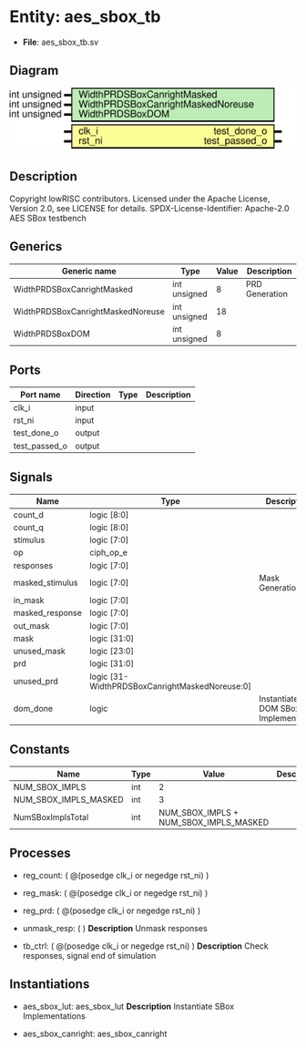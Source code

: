 # Entity: aes_sbox_tb

- **File**: aes_sbox_tb.sv
## Diagram

![Diagram](aes_sbox_tb.svg "Diagram")
## Description

Copyright lowRISC contributors.
 Licensed under the Apache License, Version 2.0, see LICENSE for details.
 SPDX-License-Identifier: Apache-2.0
 AES SBox testbench
 
## Generics

| Generic name                      | Type         | Value | Description     |
| --------------------------------- | ------------ | ----- | --------------- |
| WidthPRDSBoxCanrightMasked        | int unsigned | 8     | PRD Generation  |
| WidthPRDSBoxCanrightMaskedNoreuse | int unsigned | 18    |                 |
| WidthPRDSBoxDOM                   | int unsigned | 8     |                 |
## Ports

| Port name     | Direction | Type | Description |
| ------------- | --------- | ---- | ----------- |
| clk_i         | input     |      |             |
| rst_ni        | input     |      |             |
| test_done_o   | output    |      |             |
| test_passed_o | output    |      |             |
## Signals

| Name            | Type                                           | Description                          |
| --------------- | ---------------------------------------------- | ------------------------------------ |
| count_d         | logic [8:0]                                    |                                      |
| count_q         | logic [8:0]                                    |                                      |
| stimulus        | logic [7:0]                                    |                                      |
| op              | ciph_op_e                                      |                                      |
| responses       | logic [7:0]                                    |                                      |
| masked_stimulus | logic  [7:0]                                   | Mask Generation                      |
| in_mask         | logic  [7:0]                                   |                                      |
| masked_response | logic  [7:0]                                   |                                      |
| out_mask        | logic  [7:0]                                   |                                      |
| mask            | logic [31:0]                                   |                                      |
| unused_mask     | logic [23:0]                                   |                                      |
| prd             | logic                                   [31:0] |                                      |
| unused_prd      | logic [31-WidthPRDSBoxCanrightMaskedNoreuse:0] |                                      |
| dom_done        | logic                                          | Instantiate DOM SBox Implementation  |
## Constants

| Name                  | Type | Value                                  | Description |
| --------------------- | ---- | -------------------------------------- | ----------- |
| NUM_SBOX_IMPLS        | int  | 2                                      |             |
| NUM_SBOX_IMPLS_MASKED | int  | 3                                      |             |
| NumSBoxImplsTotal     | int  | NUM_SBOX_IMPLS + NUM_SBOX_IMPLS_MASKED |             |
## Processes
- reg_count: ( @(posedge clk_i or negedge rst_ni) )
- reg_mask: ( @(posedge clk_i or negedge rst_ni) )
- reg_prd: ( @(posedge clk_i or negedge rst_ni) )
- unmask_resp: (  )
**Description**
Unmask responses

- tb_ctrl: ( @(posedge clk_i or negedge rst_ni) )
**Description**
Check responses, signal end of simulation

## Instantiations

- aes_sbox_lut: aes_sbox_lut
**Description**
Instantiate SBox Implementations

- aes_sbox_canright: aes_sbox_canright
